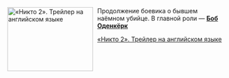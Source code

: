 <!--2025-05-15 11:00:39-->
<div class="yb">
  <div class="rss kino_kino"><a href="https://www.kino-teatr.ru/video/49562/" title="«Никто 2». Трейлер на английском языке"><img src="https://www.kino-teatr.ru/video/2/6/49562/poster.jpg" width="196" height="147" align="left" hspace="5" style="margin: 0px 10px 0px 5px" alt="«Никто 2». Трейлер на английском языке"/></a>Продолжение боевика о бывшем наёмном убийце. В главной роли — <a href=https://www.kino-teatr.ru/kino/acter/m/hollywood/65354/bio/ target=_blank><strong>Боб Оденкёрк</strong></a> <p class="titl"><a href="https://www.kino-teatr.ru/video/49562/">«Никто 2». Трейлер на английском языке</a></p></div>
</div>
